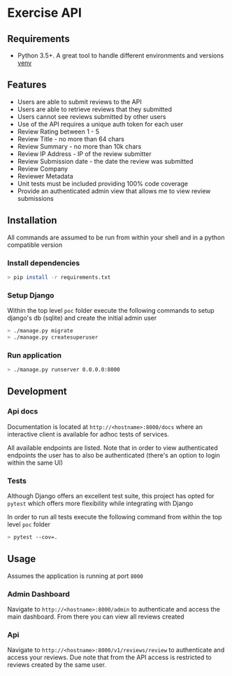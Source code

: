 # Exercise API

## Requirements
* Python 3.5+. A great tool to handle different environments and versions [venv](https://virtualenv.pypa.io/en/stable/)

## Features

* Users are able to submit reviews to the API
* Users are able to retrieve reviews that they submitted
* Users cannot see reviews submitted by other users
* Use of the API requires a unique auth token for each user
* Review Rating between 1 - 5
* Review Title - no more than 64 chars
* Review Summary - no more than 10k chars
* Review IP Address - IP of the review submitter
* Review Submission date - the date the review was submitted
* Review Company
* Reviewer Metadata
* Unit tests must be included providing 100% code coverage
* Provide an authenticated admin view that allows me to view review submissions

## Installation
All commands are assumed to be run from within your shell and in a python
compatible version

### Install dependencies
```sh
> pip install -r requirements.txt
```

### Setup Django
Within the top level `poc` folder execute the following commands to setup
django's db (sqlite) and create the initial admin user
```sh
> ./manage.py migrate
> ./manage.py createsuperuser
```

### Run application
```sh
> ./manage.py runserver 0.0.0.0:8000
```


## Development

### Api docs
Documentation is located at `http://<hostname>:8000/docs` where an interactive
client is available for adhoc tests of services.

All available endpoints are listed. Note that in order to view authenticated
endpoints the user has to also be authenticated (there's an option to login
within the same UI)


### Tests
Although Django offers an excellent test suite, this project has opted for
`pytest` which offers more flexibility while integrating with Django

In order to run all tests execute the following command from within the top
level `poc` folder
```sh
> pytest --cov=.
```

## Usage
Assumes the application is running at port `8000`

### Admin Dashboard
Navigate to `http://<hostname>:8000/admin` to authenticate and access the main
dashboard. From there you can view all reviews created

### Api
Navigate to `http://<hostname>:8000/v1/reviews/review` to authenticate and
access your reviews. Due note that from the API access is restricted to reviews
created by the same user.
